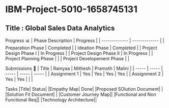 # IBM-Project-5010-1658745131
## Title : Global Sales Data Analytics
Progress 📊
| Phase Description  | Progress |
| ------------- | ------------- |
| Preparation Phase  | Completed  |
| Ideation Phase  | Completed |
| Project Design Phase I | In Progress |
| Project Design Phase II | In Progress |
| Project Planning Phase  | |
| Project Developement Phase | |

Submissions
👤
| Title  | Ramyaa | Mithesh | Pramoth | Malini |
| ----- | ----- | ----- | ----- | ----- |
| Assignment 1 | Yes | Yes | Yes | Yes |
| Assignment 2 | Yes | Yes | | |

Tasks
|Title| Status|
|Empathy Map| Done|
|Proposed SOlution Document| |
|Solution Fit Document| |
|Customer Journey Map||
|Functional and Non Functional Req||
|Technology Architecture||


